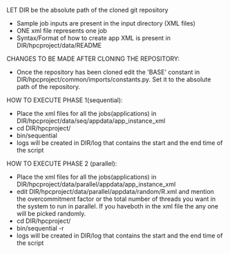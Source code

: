 LET DIR be the absolute path of the cloned git repository

- Sample job inputs are present in the input directory (XML files)
- ONE xml file represents one job
- Syntax/Format of how to create app XML is present in DIR/hpcproject/data/README

CHANGES TO BE MADE AFTER CLONING THE REPOSITORY:

- Once the repository has been cloned edit the 'BASE' constant in DIR/hpcproject/common/imports/constants.py. Set it to the absolute path of the repository.  

HOW TO EXECUTE PHASE 1(sequential): 

- Place the xml files for all the jobs(applications) in DIR/hpcproject/data/seq/appdata/app_instance_xml
- cd DIR/hpcproject/
- bin/sequential
- logs will be created in DIR/log that contains the start and the end time of the script

HOW TO EXECUTE PHASE 2 (parallel):

- Place the xml files for all the jobs(applications) in DIR/hpcproject/data/parallel/appdata/app_instance_xml
- edit DIR/hpcproject/data/parallel/appdata/random/R.xml and mention the overcommitment factor or the total number of threads you want in the system to run in parallel. If you haveboth in the xml file the any one will be picked randomly.
- cd DIR/hpcproject/
- bin/sequential -r
- logs will be created in DIR/log that contains the start and the end time of the script
